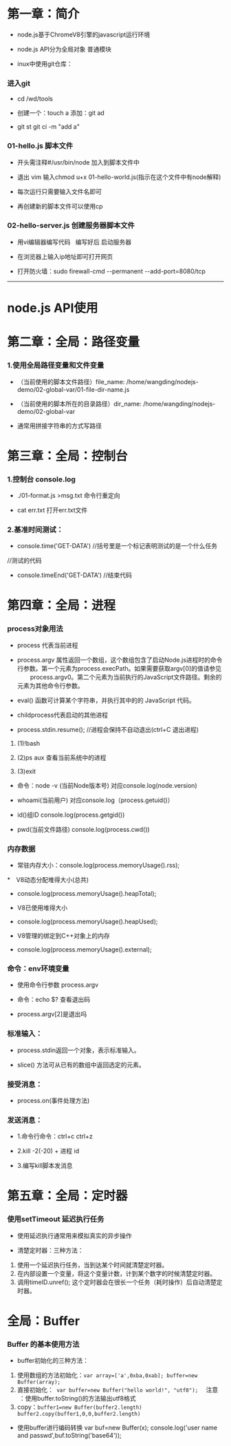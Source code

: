 # 第一章：简介

* node.js基于ChromeV8引擎的javascript运行环境 

* node.js API分为全局对象 普通模块

* inux中使用git仓库：

### 进入git

* cd /wd/tools

* 创建一个：touch a   添加：git ad

* git st     git ci -m "add a"

### 01-hello.js 脚本文件

* 开头需注释#/usr/bin/node 加入到脚本文件中

* 退出 vim 输入chmod u+x 01-hello-world.js(指示在这个文件中有node解释)

* 每次运行只需要输入文件名即可

* 再创建新的脚本文件可以使用cp

### 02-hello-server.js  创建服务器脚本文件

* 用vi编辑器编写代码   编写好后  启动服务器

* 在浏览器上输入ip地址即可打开网页

* 打开防火墙：sudo firewall-cmd --permanent --add-port=8080/tcp

***********

# node.js API使用

# 第二章：全局：路径变量 

### 1.使用全局路径变量和文件变量

* （当前使用的脚本文件路径）file_name: /home/wangding/nodejs-demo/02-global-var/01-file-dir-name.js

* （当前使用的脚本所在的目录路径）dir_name: /home/wangding/nodejs-demo/02-global-var

* 通常用拼接字符串的方式写路径

# 第三章：全局：控制台

### 1.控制台 console.log

* ./01-format.js >msg.txt 命令行重定向

* cat err.txt 打开err.txt文件

### 2.基准时间测试：

* console.time('GET-DATA')  //括号里是一个标记表明测试的是一个什么任务

//测试的代码

* console.timeEnd('GET-DATA')  //结束代码

# 第四章：全局：进程

### process对象用法

* process 代表当前进程

* process.argv 属性返回一个数组，这个数组包含了启动Node.js进程时的命令行参数。第一个元素为process.execPath。如果需要获取argv[0]的值请参见     　process.argv0。第二个元素为当前执行的JavaScript文件路径。剩余的元素为其他命令行参数。

* eval() 函数可计算某个字符串，并执行其中的的 JavaScript 代码。

* childprocess代表启动的其他进程

* process.stdin.resume();  //进程会保持不自动退出(ctrl+C 退出进程)

1. (1)!bash

2. (2)ps aux 查看当前系统中的进程

3. (3)exit


* 命令：node -v (当前Node版本号) 对应console.log(node.version)

* whoami(当前用户) 对应console.log（process.getuid()）

* id()组ID console.log(process.getgid())

* pwd(当前文件路径) console.log(process.cwd())



### 内存数据

* 常驻内存大小：console.log(process.memoryUsage().rss);

*　V8动态分配堆得大小(总共)

* console.log(process.memoryUsage().heapTotal);

* V8已使用堆得大小

* console.log(process.memoryUsage().heapUsed);

* V8管理的绑定到C++对象上的内存

* console.log(process.memoryUsage().external);

### 命令：env环境变量

* 使用命令行参数  process.argv

* 命令：echo $? 查看退出码

* process.argv[2]是退出吗

### 标准输入：

* process.stdin返回一个对象，表示标准输入。

* slice() 方法可从已有的数组中返回选定的元素。

### 接受消息：

* process.on(事件处理方法)

### 发送消息：

* 1.命令行命令：ctrl+c ctrl+z

* 2.kill -2(-20)  + 进程 id

* 3.编写kill脚本发消息

# 第五章：全局：定时器

### 使用setTimeout 延迟执行任务

* 使用延迟执行通常用来模拟真实的异步操作

* 清楚定时器：三种方法：
1. 使用一个延迟执行任务，当到达某个时间就清楚定时器。
2. 在内部设置一个变量，将这个变量计数，计到某个数字的时候清楚定时器。
3. 调用timeID.unref(); 这个定时器会在很长一个任务（耗时操作）后自动清楚定时器。

# 全局：Buffer

###  Buffer 的基本使用方法

* buffer初始化的三种方法：
1. 使用数组的方法初始化：`` var array=['a',0xba,0xab]; buffer=new Buffer(array); ``
2. 直接初始化：`` var buffer=new Buffer("hello world!", "utf8");  `` 注意   ：使用buffer.toString()的方法输出utf8格式
3. copy：`` buffer1=new Buffer(buffer2.length) buffer2.copy(buffer1,0,0,buffer2.length)  ``

* 使用buffer进行编码转换  var buf=new Buffer(x); console.log('user name and passwd',buf.toString('base64'));



